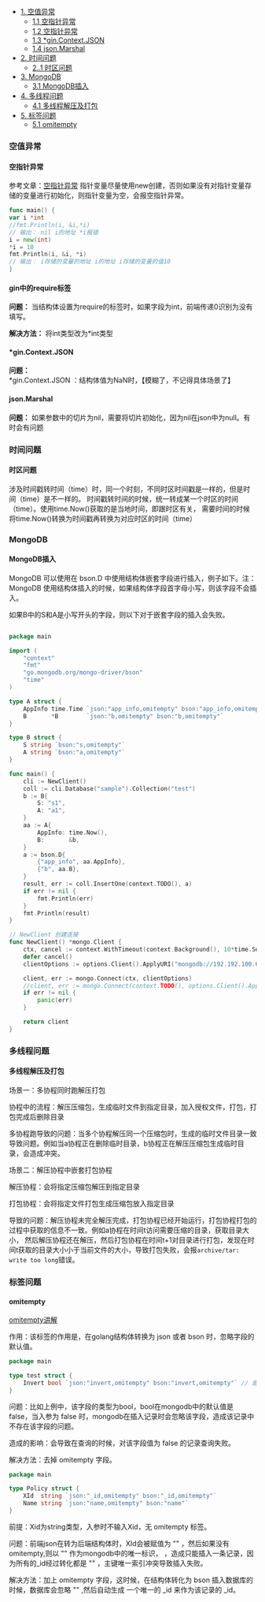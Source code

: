 - [1. 空值异常](#1)
    - [1.1 空指针异常](#1.1)
    - [1.2 空指针异常](#1.2)
    - [1.3 *gin.Context.JSON](#1.3)
    - [1.4 json.Marshal](#1.4)
- [2. 时间问题](#2)
    - [2..1 时区问题](#2.1)
- [3. MongoDB](#3)
    - [3.1 MongoDB插入](#3.1)
- [4. 多线程问题](#4)
    - [4.1 多线程解压及打包](#4.1)
- [5. 标签问题](#5)
    - [5.1 omitempty](#5.1)

### <span id="1">空值异常</span>

#### <span id="1.1">空指针异常</span>

参考文章：[空指针异常](https://zhuanlan.zhihu.com/p/420744715)
指针变量尽量使用new创建，否则如果没有对指针变量存储的变量进行初始化，则指针变量为空，会报空指针异常。

```go
func main() {
var i *int
//fmt.Println(i, &i,*i)
// 输出： nil i的地址 *i报错
i = new(int)
*i = 10
fmt.Println(i, &i, *i)
// 输出： i存储的变量的地址 i的地址 i存储的变量的值10
}
```

#### <span id="1.2">gin中的require标签</span>

**问题：** 当结构体设置为require的标签时，如果字段为int，前端传递0识别为没有填写。

**解决方法：** 将int类型改为*int类型

#### <span id="1.3">*gin.Context.JSON</span>

**问题：** *gin.Context.JSON ：结构体值为NaN时，【模糊了，不记得具体场景了】

#### <span id="1.4">json.Marshal</span>

**问题：** 如果参数中的切片为nil，需要将切片初始化，因为nil在json中为null。有时会有问题

### <span id="2">时间问题</span>

#### <span id="2.1">时区问题</span>

涉及时间戳转时间（time）时，同一个时刻，不同时区时间戳是一样的，但是时间（time）是不一样的。 时间戳转时间的时候，统一转成某一个时区的时间（time）。使用time.Now()获取的是当地时间，即跟时区有关，
需要时间的时候将time.Now()转换为时间戳再转换为对应时区的时间（time）

### <span id="3">MongoDB</span>

#### <span id="3.1">MongoDB插入</span>

MongoDB 可以使用在 bson.D 中使用结构体嵌套字段进行插入，例子如下。注：MongoDB 使用结构体插入的时候，如果结构体字段首字母小写，则该字段不会插入。

如果B中的S和A是小写开头的字段，则以下对于嵌套字段的插入会失败。

```go

package main

import (
	"context"
	"fmt"
	"go.mongodb.org/mongo-driver/bson"
	"time"
)

type A struct {
	AppInfo time.Time `json:"app_info,omitempty" bson:"app_info,omitempty"`
	B       *B        `json:"b,omitempty" bson:"b,omitempty"`
}

type B struct {
	S string `bson:"s,omitempty"`
	A string `bson:"a,omitempty"`
}

func main() {
	cli := NewClient()
	coll := cli.Database("sample").Collection("test")
	b := B{
		S: "s1",
		A: "a1",
	}
	aa := A{
		AppInfo: time.Now(),
		B:       &b,
	}
	a := bson.D{
		{"app_info", aa.AppInfo},
		{"b", aa.B},
	}
	result, err := coll.InsertOne(context.TODO(), a)
	if err != nil {
		fmt.Println(err)
	}
	fmt.Println(result)
}

// NewClient 创建连接
func NewClient() *mongo.Client {
	ctx, cancel := context.WithTimeout(context.Background(), 10*time.Second)
	defer cancel()
	clientOptions := options.Client().ApplyURI("mongodb://192.192.100.69:27017/?directConnection=true")

	client, err := mongo.Connect(ctx, clientOptions)
	//client, err := mongo.Connect(context.TODO(), options.Client().ApplyURI("mongodb://root:123456@192.192.100.85:27017"))
	if err != nil {
		panic(err)
	}

	return client
}
```

### <span id="4">多线程问题</span>

#### <span id="4.1">多线程解压及打包</span>

场景一：多协程同时跑解压打包

协程中的流程：解压压缩包，生成临时文件到指定目录，加入授权文件，打包，打包完成后删除目录

多协程跑导致的问题：当多个协程解压同一个压缩包时，生成的临时文件目录一致导致问题。例如当a协程正在删除临时目录，b协程正在解压压缩包生成临时目录，会造成冲突。

场景二：解压协程中嵌套打包协程

解压协程：会将指定压缩包解压到指定目录

打包协程：会将指定文件打包生成压缩包放入指定目录

导致的问题：解压协程未完全解压完成，打包协程已经开始运行，打包协程打包的过程中获取的信息不一致。例如a协程在时间t访问需要压缩的目录，获取目录大小，
然后解压协程还在解压，然后打包协程在时间t+1对目录进行打包，发现在时间t获取的目录大小小于当前文件的大小，导致打包失败，会报`archive/tar: write too long`错误。

### <span id="5">标签问题</span>

#### <span id="5.1">omitempty</span>
[omitempty讲解](https://old-panda.com/2019/12/11/golang-omitempty/)

作用：该标签的作用是，在golang结构体转换为 json 或者 bson 时，忽略字段的默认值。

```go
package main

type test struct {
	Invert bool `json:"invert,omitempty" bson:"invert,omitempty"` // 是否取反
}
```

问题：比如上例中，该字段的类型为bool，bool在mongodb中的默认值是 false，当入参为 false 时，mongodb在插入记录时会忽略该字段，造成该记录中不存在该字段的问题。

造成的影响：会导致在查询的时候，对该字段值为 false 的记录查询失败。

解决方法：去掉 omitempty 字段。

```go
package main

type Policy struct {
	XId  string `json:"_id,omitempty" bson:"_id,omitempty"`
	Name string `json:"name,omitempty" bson:"name"`
}
```

前提：Xid为string类型，入参时不输入Xid，无 omitempty 标签。

问题：前端json在转为后端结构体时，XId会被赋值为 "" ，然后如果没有 omitempty,则以 "" 作为mongodb中的唯一标识，
，造成只能插入一条记录，因为所有的_id经过转化都是 "" ，主键唯一索引冲突导致插入失败。

解决方法：加上 omitempty 字段，这时候，在结构体转化为 bson 插入数据库的时候，数据库会忽略 "" ,然后自动生成
一个唯一的 _id 来作为该记录的 _id。
